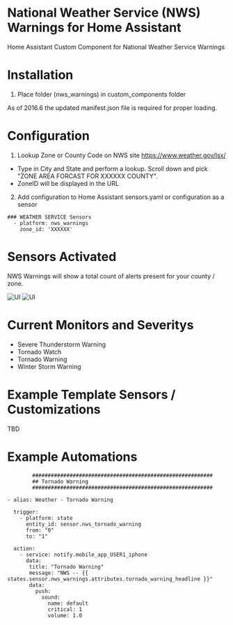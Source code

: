 # National Weather Service (NWS) Warnings for Home Assistant
Home Assistant Custom Component for National Weather Service Warnings

# Installation
1. Place folder (nws_warnings) in custom_components folder

As of 2016.6 the updated manifest.json file is required for proper loading. 

# Configuration
1. Lookup Zone or County Code on NWS site https://www.weather.gov/lsx/
- Type in City and State and perform a lookup.  Scroll down and pick "ZONE AREA FORCAST FOR XXXXXX COUNTY".  
- ZoneID will be displayed in the URL
2. Add configuration to Home Assistant sensors.yaml or configuration as a sensor
```
### WEATHER SERVICE Sensors
  - platform: nws_warnings
    zone_id: 'XXXXXX'
```

# Sensors Activated
NWS Warnings will show a total count of alerts present for your county / zone.

![UI](images/nws_warnings.png?raw=true "NWS Warnings")
![UI](images/nws_warnings_attributes.png?raw=true "NWS Warnings Attributes")

# Current Monitors and Severitys
- Severe Thunderstorm Warning
- Tornado Watch
- Tornado Warning
- Winter Storm Warning

# Example Template Sensors / Customizations
TBD

# Example Automations
```
        ##########################################################
        ## Tornado Warning
        ##########################################################

- alias: Weather - Tornado Warning

  trigger:
    - platform: state
      entity_id: sensor.nws_tornado_warning
      from: "0"
      to: "1"

  action:
    - service: notify.mobile_app_USER1_iphone
      data:
       title: "Tornado Warning"
       message: "NWS -- {{ states.sensor.nws_warnings.attributes.tornado_warning_headline }}"
       data:
         push:
           sound:
             name: default
             critical: 1
             volume: 1.0
             
```
